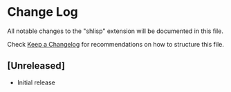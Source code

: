 # Change Log

All notable changes to the "shlisp" extension will be documented in this file.

Check [Keep a Changelog](http://keepachangelog.com/) for recommendations on how to structure this file.

## [Unreleased]

- Initial release